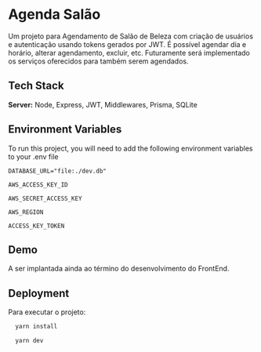 # Agenda Salão

Um projeto para Agendamento de Salão de Beleza com criação de usuários e autenticação usando tokens gerados por JWT. É possível agendar dia e horário, alterar agendamento, excluir, etc. Futuramente será implementado os serviços oferecidos para também serem agendados.

## Tech Stack

**Server:** Node, Express, JWT, Middlewares, Prisma, SQLite

## Environment Variables

To run this project, you will need to add the following environment variables to your .env file

`DATABASE_URL="file:./dev.db"`

`AWS_ACCESS_KEY_ID`

`AWS_SECRET_ACCESS_KEY`

`AWS_REGION`

`ACCESS_KEY_TOKEN`

## Demo

A ser implantada ainda ao término do desenvolvimento do FrontEnd.

## Deployment

Para executar o projeto:

```bash
  yarn install
```

```bash
  yarn dev
```
